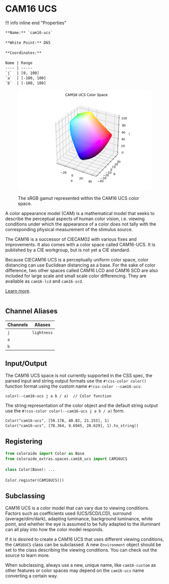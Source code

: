 # CAM16 UCS

<div class="info-container" markdown="1">
!!! info inline end "Properties"

    **Name:** `cam16-ucs`

    **White Point:** D65

    **Coordinates:**

    Name | Range
    ---- | -----
    `j`  | [0, 100]
    `a`  | [-100, 100]
    `b`  | [-100, 100]

<figure markdown>

![CAM16 UCS](../images/cam16-ucs.png)

<figcaption markdown>
The sRGB gamut represented within the CAM16 UCS color space.
</figcaption>
</figure>

A color appearance model (CAM) is a mathematical model that seeks to describe the perceptual aspects of human color
vision, i.e. viewing conditions under which the appearance of a color does not tally with the corresponding physical
measurement of the stimulus source.

The CAM16 is a successor of CIECAM02 with various fixes and improvements. It also comes with a color space called
CAM16-UCS. It is published by a CIE workgroup, but is not yet a CIE standard.

Because CIECAM16 UCS is a perceptually uniform color space, color distancing can use Euclidean distancing as a base. For
the sake of color difference, two other spaces called CAM16 LCD and CAM16 SCD are also included for large scale and
small scale color differencing. They are available as `cam16-lcd` and `cam16-scd`.

[Learn more](https://doi.org/10.1002/col.22131).
</div>

## Channel Aliases

Channels | Aliases
-------- | -------
`j`      | `lightness`
`a`      |
`b`      |

## Input/Output

The CAM16 UCS space is not currently supported in the CSS spec, the parsed input and string output formats use
the `#!css-color color()` function format using the custom name `#!css-color --cam16-ucs`:

```css-color
color(--cam16-ucs j a b / a)  // Color function
```

The string representation of the color object and the default string output use the
`#!css-color color(--cam16-ucs j a b / a)` form.

```playground
Color("cam16-ucs", [59.178, 40.82, 21.153], 1)
Color("cam16-ucs", [78.364, 9.6945, 28.629], 1).to_string()
```

## Registering

```py
from coloraide import Color as Base
from coloraide_extras.spaces.cam16_ucs import CAM16UCS

class Color(Base): ...

Color.register(CAM16UCS())
```

<style>
.info-container {display: inline-block;}
</style>

## Subclassing

CAM16 UCS is a color model that can vary due to viewing conditions. Factors such as coefficients used (UCS/SCD/LCD),
surround (average/dim/dark), adapting luminance, background luminance, white point, and whether the eye is assumed to be
fully adapted to the illuminant can all play into how the color model responds.

If it is desired to create a CAM16 UCS that uses different viewing conditions, the `CAM16UCS` class can be subclassed.
A new `Environment` object should be set to the class describing the viewing conditions. You can check out the source
to learn more.

When subclassing, always use a new, unique name, like `cam16-custom` as other features or color spaces may depend on the
`cam16-ucs` name converting a certain way.
